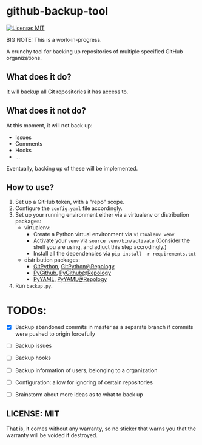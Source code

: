 # github-backup-tool

[![License: MIT](https://img.shields.io/badge/License-MIT-yellow.svg)](https://opensource.org/licenses/MIT)

BIG NOTE: This is a work-in-progress.

A crunchy tool for backing up repositories of multiple specified GitHub organizations.

## What does it do?
It will backup all Git repositories it has access to.

## What does it not do?
At this moment, it will not back up:
* Issues
* Comments
* Hooks
* ...

Eventually, backing up of these will be implemented.

## How to use?

1. Set up a GitHub token, with a "repo" scope.
2. Configure the `config.yaml` file accordingly.
3. Set up your running environment either via a virtualenv or distribution packages:
   * virtualenv:
       * Create a Python virtual environment via `virtualenv venv`
       * Activate your `venv` via `source venv/bin/activate` (Consider the shell you are using, and adjuct this step accrodingly.)
       * Install all the dependencies via `pip install -r requirements.txt`
   * distribution packages:
      * [GitPython](https://github.com/gitpython-developers/GitPython), [GitPython@Repology](https://repology.org/project/python:gitpython/versions)
      * [PyGithub](https://github.com/PyGithub/PyGithub), [PyGithub@Repology](https://repology.org/project/python:pygithub/versions)
      * [PyYAML](https://pyyaml.org/), [PyYAML@Repology](https://repology.org/project/python:pyyaml/versions)
4. Run `backup.py`.

# TODOs:
- [x] Backup abandoned commits in master as a separate branch if commits were pushed to origin forcefully
- [ ] Backup issues
- [ ] Backup hooks
- [ ] Backup information of users, belonging to a organization
- [ ] Configuration: allow for ignoring of certain repositories
- [ ] Brainstorm about more ideas as to what to back up


## LICENSE: MIT
That is, it comes without any warranty, so no sticker that warns you that the warranty will be voided if destroyed.
